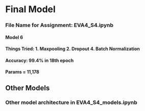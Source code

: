 
# Final Model
### File Name for Assignment: EVA4_S4.ipynb
#### Model 6
#### Things Tried: 1. Maxpooling 2. Dropout 4. Batch Normalization
#### Accuracy: 99.4% in 18th epoch
#### Params = 11,178

## Other Models
### Other model architecture in EVA4_S4_models.ipynb

